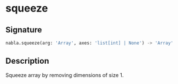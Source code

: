 # squeeze

## Signature

```python
nabla.squeeze(arg: 'Array', axes: 'list[int] | None') -> 'Array'
```

## Description

Squeeze array by removing dimensions of size 1.
